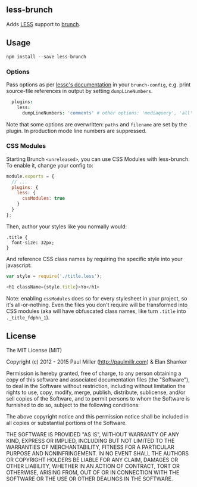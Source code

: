 ## less-brunch
Adds [LESS](http://lesscss.org/) support to
[brunch](http://brunch.io).

## Usage
`npm install --save less-brunch`

### Options
Pass options as per [lessc's documentation](http://lesscss.org/usage/index.html) in your `brunch-config`,
e.g. print source-file references in output by setting `dumpLineNumbers`.

```coffee
  plugins:
    less:
      dumpLineNumbers: 'comments' # other options: 'mediaquery', 'all'
```
Note that some options are overwritten: `paths` and `filename` are set by the plugin.
In production mode line numbers are suppressed.


### CSS Modules
Starting Brunch `<unreleased>`, you can use CSS Modules with less-brunch. To enable it, change your config to:

```javascript
module.exports = {
  // ...
  plugins: {
    less: {
      cssModules: true
    }
  }
};
```

Then, author your styles like you normally would:

```less
.title {
  font-size: 32px;
}
```

And reference CSS class names by requiring the specific style into your javascript:

```javascript
var style = require('./title.less');

<h1 className={style.title}>Yo</h1>
```

Note: enabling `cssModules` does so for every stylesheet in your project, so it's all-or-nothing. Even the files you don't require will be transformed into CSS modules (aka will have obfuscated class names, like turn `.title` into `._title_fdphn_1`).

## License

The MIT License (MIT)

Copyright (c) 2012 - 2015 Paul Miller (http://paulmillr.com) & Elan Shanker

Permission is hereby granted, free of charge, to any person obtaining a copy
of this software and associated documentation files (the "Software"), to deal
in the Software without restriction, including without limitation the rights
to use, copy, modify, merge, publish, distribute, sublicense, and/or sell
copies of the Software, and to permit persons to whom the Software is
furnished to do so, subject to the following conditions:

The above copyright notice and this permission notice shall be included in
all copies or substantial portions of the Software.

THE SOFTWARE IS PROVIDED "AS IS", WITHOUT WARRANTY OF ANY KIND, EXPRESS OR
IMPLIED, INCLUDING BUT NOT LIMITED TO THE WARRANTIES OF MERCHANTABILITY,
FITNESS FOR A PARTICULAR PURPOSE AND NONINFRINGEMENT. IN NO EVENT SHALL THE
AUTHORS OR COPYRIGHT HOLDERS BE LIABLE FOR ANY CLAIM, DAMAGES OR OTHER
LIABILITY, WHETHER IN AN ACTION OF CONTRACT, TORT OR OTHERWISE, ARISING FROM,
OUT OF OR IN CONNECTION WITH THE SOFTWARE OR THE USE OR OTHER DEALINGS IN
THE SOFTWARE.
